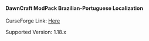#### DawnCraft ModPack Brazilian-Portuguese Localization

CurseForge Link: [Here](https://www.curseforge.com/minecraft/modpacks/dawn-craft "DawnCraft - An Adventure RPG Modpack")

Supported Version: 1.18.x
